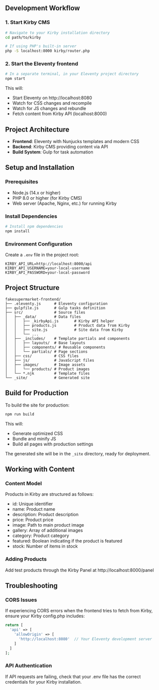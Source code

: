 ## Development Workflow

### 1. Start Kirby CMS

```bash
# Navigate to your Kirby installation directory
cd path/to/kirby

# If using PHP's built-in server
php -S localhost:8000 kirby/router.php

```

### 2. Start the Eleventy frontend

```bash
# In a separate terminal, in your Eleventy project directory
npm start
```

This will:
- Start Eleventy on http://localhost:8080
- Watch for CSS changes and recompile
- Watch for JS changes and rebundle
- Fetch content from Kirby API (localhost:8000)



## Project Architecture

- **Frontend**: Eleventy with Nunjucks templates and modern CSS
- **Backend**: Kirby CMS providing content via API
- **Build System**: Gulp for task automation

## Setup and Installation

### Prerequisites

- Node.js (14.x or higher)
- PHP 8.0 or higher (for Kirby CMS)
- Web server (Apache, Nginx, etc.) for running Kirby

### Install Dependencies

```bash
# Install npm dependencies
npm install
```

### Environment Configuration

Create a `.env` file in the project root:

```
KIRBY_API_URL=http://localhost:8000/api
KIRBY_API_USERNAME=your-local-username
KIRBY_API_PASSWORD=your-local-password
```


## Project Structure

```
fakesupermarket-frontend/
├── .eleventy.js      # Eleventy configuration
├── gulpfile.js       # Gulp tasks definition
├── src/              # Source files
│   ├── _data/        # Data files
│   │   ├── _kirbyApi.js       # Kirby API helper
│   │   ├── products.js        # Product data from Kirby
│   │   ├── site.js            # Site data from Kirby
│   │   └── ...
│   ├── _includes/    # Template partials and components
│   │   ├── layouts/  # Base layouts
│   │   ├── components/ # Reusable components
│   │   └── partials/ # Page sections
│   ├── css/          # CSS files
│   ├── js/           # JavaScript files
│   ├── images/       # Image assets
│   │   └── products/ # Product images
│   └── *.njk         # Template files
└── _site/            # Generated site
```

## Build for Production

To build the site for production:

```bash
npm run build
```

This will:
- Generate optimized CSS
- Bundle and minify JS
- Build all pages with production settings

The generated site will be in the `_site` directory, ready for deployment.

## Working with Content

### Content Model

Products in Kirby are structured as follows:
- id: Unique identifier
- name: Product name
- description: Product description
- price: Product price
- image: Path to main product image
- gallery: Array of additional images
- category: Product category
- featured: Boolean indicating if the product is featured
- stock: Number of items in stock

### Adding Products

Add test products through the Kirby Panel at http://localhost:8000/panel

## Troubleshooting

### CORS Issues

If experiencing CORS errors when the frontend tries to fetch from Kirby, ensure your Kirby config.php includes:

```php
return [
  'api' => [
    'allowOrigin' => [
      'http://localhost:8080'  // Your Eleventy development server
    ]
  ]
];
```

### API Authentication

If API requests are failing, check that your .env file has the correct credentials for your Kirby installation.